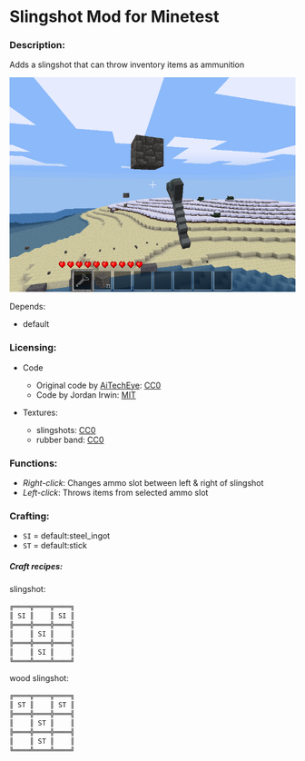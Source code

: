 # Slingshot Mod for Minetest

### Description:

Adds a slingshot that can throw inventory items as ammunition

![Screenshot](screenshot.png)

Depends:
- default


### Licensing:

- Code
  - Original code by [AiTechEye][]: [CC0][lic.cc0]
  - Code by Jordan Irwin: [MIT][lic.mit]

- Textures:
  - slingshots: [CC0][lic.cc0]
  - rubber band: [CC0][lic.cc0]


### Functions:

- *Right-click*: Changes ammo slot between left & right of slingshot
- *Left-click*: Throws items from selected ammo slot


### Crafting:

* `SI` = default:steel_ingot
* `ST` = default:stick

##### Craft recipes:

slingshot:

    ╔════╦════╦════╗
    ║ SI ║    ║ SI ║
    ╠════╬════╬════╣
    ║    ║ SI ║    ║
    ╠════╬════╬════╣
    ║    ║ SI ║    ║
    ╚════╩════╩════╝


wood slingshot:

    ╔════╦════╦════╗
    ║ ST ║    ║ ST ║
    ╠════╬════╬════╣
    ║    ║ ST ║    ║
    ╠════╬════╬════╣
    ║    ║ ST ║    ║
    ╚════╩════╩════╝



[AiTechEye]: https://forum.minetest.net/memberlist.php?mode=viewprofile&u=16172

[lic.cc0]: LICENSE-cc0.txt
[lic.mit]: LICENSE.txt
